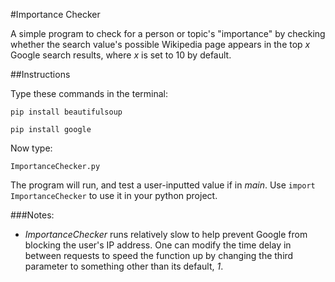 #Importance Checker

A simple program to check for a person or topic's "importance" by checking whether the search value's possible Wikipedia page appears in the top _x_ Google search results, where _x_ is set to 10 by default.

##Instructions

Type these commands in the terminal:

`pip install beautifulsoup`

`pip install google`

Now type:

`ImportanceChecker.py`

The program will run, and test a user-inputted value if in _main_. Use `import ImportanceChecker` to use it in your python project.

###Notes:

- _ImportanceChecker_ runs relatively slow to help prevent Google from blocking the user's IP address. One can modify the time delay in between requests to speed the function up by changing the third parameter to something other than its default, _1_.
